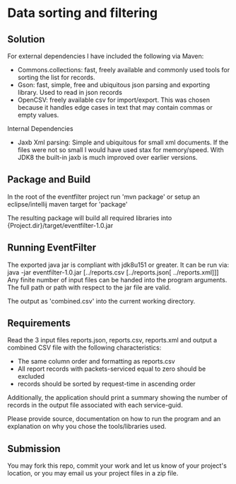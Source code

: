 

# Data sorting and filtering

## Solution

For external dependencies I have included the following via Maven:

- Commons.collections: fast, freely available and commonly used tools for sorting the list for records.
- Gson: fast, simple, free and ubiquitous json parsing and exporting library. Used to read in json records
- OpenCSV: freely available csv for import/export. This was chosen because it handles edge cases in text that may contain commas or empty values. 

Internal Dependencies

- Jaxb Xml parsing: Simple and ubiquitous for small xml documents. If the files were not so small I would have used stax for memory/speed. With JDK8 the built-in jaxb is much improved over earlier versions. 


## Package and Build

In the root of the eventfilter project run 'mvn package' or setup an eclipse/intellij maven target for 'package'

The resulting package will build all required libraries into {Project.dir}/target/eventfilter-1.0.jar

## Running EventFilter

The exported java jar is compliant with jdk8u151 or greater. It can be run via: 
java -jar eventfilter-1.0.jar [../reports.csv [../reports.json[ ../reports.xml]]] 
Any finite number of input files can be handed into the program arguments. The full path or path with respect to the jar file are valid. 

The output as 'combined.csv' into the current working directory. 

## Requirements
Read the 3 input files reports.json, reports.csv, reports.xml and output a combined CSV file with the following characteristics:

- The same column order and formatting as reports.csv
- All report records with packets-serviced equal to zero should be excluded
- records should be sorted by request-time in ascending order

Additionally, the application should print a summary showing the number of records in the output file associated with each service-guid.

Please provide source, documentation on how to run the program and an explanation on why you chose the tools/libraries used.

## Submission

You may fork this repo, commit your work and let us know of your project's location, or you may email us your project files in a zip file.


